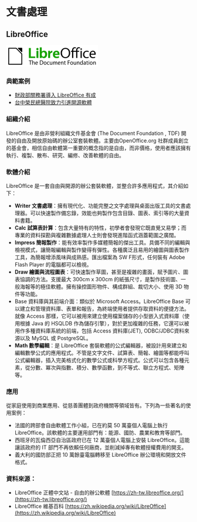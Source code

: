 # **文書處理**

## **LibreOffice**

![](/assets/LibreOffice.png)

### 典範案例

* [財政部關務署導入 LibreOffice 有成](/cai-zheng-bu-guan-wu-shu-dao-ru-libreoffice-you-cheng.md)
* [台中榮民總醫院致力引進開源軟體](//use-case/vghtc.md)

### 組織介紹

LibreOffice 是由非營利組織文件基金會 \(The Document Foundation , TDF\) 開發的自由及開放原始碼的辦公室套裝軟體。主要由OpenOffice.org 社群成員創立的基金會，相信自由軟體第一重要的概念指的是自由，而非價格，使用者應該擁有執行、複製、散布、研究、編修、改善軟體的自由。

### 軟體介紹

LibreOffice 是一套自由與開源的辦公套裝軟體，並整合許多應用程式，其介紹如下：

* **Writer 文書處理**：擁有現代化、功能完整之文字處理與桌面出版工具的文書處理器。可以快速製作備忘錄，效能也夠製作包含目錄、圖表、索引等的大量資料書籍。
* **Calc 試算表計算**：包含大量特有的特性，初學者會發現它既直覺又易學；而專業的資料探勘與複雜數據處理人士則會發現進階函式涵蓋範圍之廣闊。
* **Impress 簡報製作**：能有效率製作多媒體簡報的傑出工具。具備不同的編輯與檢視模式，讓簡報編輯與製作變得有彈性。各種廣泛且易用的繪圖與圖表製作工具，為簡報增添風味與成熟感。匯出檔案為 SW F形式，任何裝有 Adobe Flash Player 的電腦都可以檢視。
* **Draw 繪圖與流程圖表**：可快速製作草圖，甚至是複雜的畫面，賦予圖片、圖表協調的方法。支援最大 300cm x 300cm 的紙張尺寸，是製作技術圖、一般海報等的極佳軟體。擁有操控圖形物件、構成群組、裁切大小、使用 3D 物件等功能。
* Base 資料庫與其前端介面：類似於 Microsoft Access。LibreOffice Base 可以建立和管理資料庫、表單和報告，為終端使用者提供存取資料的便捷方法。就像 Access 那樣，它可以被用來建立使用檔案儲存的小型嵌入式資料庫（使用根據 Java 的 HSQLDB 作為儲存引擎），對於更加複雜的任務，它還可以被用作多種資料庫系統的前端，包括 Access 資料庫\(JET\), ODBC/JDBC資料來源以及 MySQL 或 PostgreSQL。
* **Math 數學編輯**：是 LibreOffice 套裝軟體的公式編輯器，被設計用來建立和編輯數學公式的應用程式。不管是文字文件、試算表、簡報、繪圖等都能呼叫公式編輯器，插入完美格式化的數學公式或科學方程式。公式可以包含各種元素，從分數、冪次與指數、積分、數學函數，到不等式、聯立方程式、矩陣等。

### 應用

從家庭使用到商業應用、從慈善團體到政府機關等領域皆有。下列為一些著名的使用案例：

* 法國的跨部會自由軟體工作小組，已在約莫 50 萬臺個人電腦上執行 LibreOffice。該軟體的主要運用部門有：能源、國防、農業和教育等部門。
* 西班牙的瓦倫西亞自治區政府已在 12 萬臺個人電腦上安裝 LibreOffice。這能讓該政府的 IT 部門不再依賴任何廠商，並削減掉專有軟體授權費用的開支。 
* 義大利的國防部正把 10 萬餘臺電腦轉移至 LibreOffice 辦公環境和開放文件格式。

### 資料來源：

* LibreOffice 正體中文站 - 自由的辦公軟體 [https://zh-tw.libreoffice.org/](https://zh-tw.libreoffice.org/)
* LibreOffice 維基百科 [https://zh.wikipedia.org/wiki/LibreOffice](https://zh.wikipedia.org/wiki/LibreOffice)



